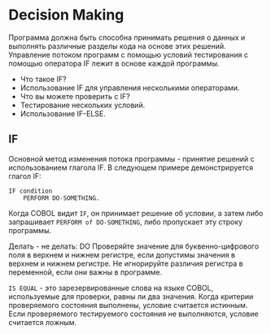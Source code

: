 # Decision Making

Программа должна быть способна принимать решения о данных и выполнять различные разделы кода на основе этих решений. Управление потоком программ с помощью условий тестирования с помощью оператора IF лежит в основе каждой программы.

* Что такое IF?
* Использование IF для управления несколькими операторами.
* Что вы можете проверить с IF?
* Тестирование нескольких условий. 
* Использование IF-ELSE. 

## IF
Основной метод изменения потока программы - принятие решений с использованием глагола IF. В следующем примере демонстрируется глагол IF:
```
IF condition
    PERFORM DO-SOMETHING.
```

Когда COBOL видит `IF`, он принимает решение об условии, а затем либо запрашивает `PERFORM of DO-SOMETHING`, либо пропускает эту строку программы.

Делать - не делать: DO Проверяйте значение для буквенно-цифрового поля в верхнем и нижнем регистре, если допустимы значения в верхнем и нижнем регистре. Не игнорируйте различия регистра в переменной, если они важны в программе.

`IS EQUAL` - это зарезервированные слова на языке COBOL, используемые для проверки, равны ли два значения.
Когда критерии проверяемого состояния выполнены, условие считается истинным. Если проверяемого тестируемого состояния не выполняются, условие считается ложным.
